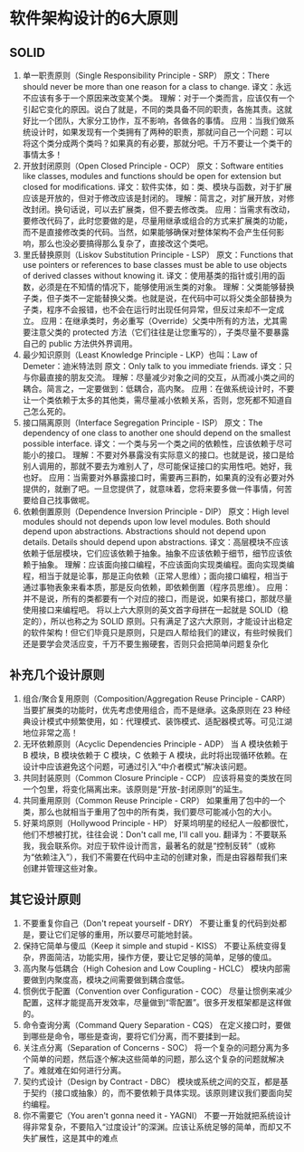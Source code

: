 # 软件架构设计的6大原则
## SOLID
1. 单一职责原则（Single Responsibility Principle - SRP）
原文：There should never be more than one reason for a class to change.
译文：永远不应该有多于一个原因来改变某个类。
理解：对于一个类而言，应该仅有一个引起它变化的原因。说白了就是，不同的类具备不同的职责，各施其责。这就好比一个团队，大家分工协作，互不影响，各做各的事情。
应用：当我们做系统设计时，如果发现有一个类拥有了两种的职责，那就问自己一个问题：可以将这个类分成两个类吗？如果真的有必要，那就分吧。千万不要让一个类干的事情太多！
2. 开放封闭原则（Open Closed Principle - OCP）
原文：Software entities like classes, modules and functions should be open for extension but closed for modifications.
译文：软件实体，如：类、模块与函数，对于扩展应该是开放的，但对于修改应该是封闭的。
理解：简言之，对扩展开放，对修改封闭。换句话说，可以去扩展类，但不要去修改类。
应用：当需求有改动，要修改代码了，此时您要做的是，尽量用继承或组合的方式来扩展类的功能，而不是直接修改类的代码。当然，如果能够确保对整体架构不会产生任何影响，那么也没必要搞得那么复杂了，直接改这个类吧。
3. 里氏替换原则（Liskov Substitution Principle - LSP）
原文：Functions that use pointers or references to base classes must be able to use objects of derived classes without knowing it.
译文：使用基类的指针或引用的函数，必须是在不知情的情况下，能够使用派生类的对象。
理解：父类能够替换子类，但子类不一定能替换父类。也就是说，在代码中可以将父类全部替换为子类，程序不会报错，也不会在运行时出现任何异常，但反过来却不一定成立。
应用：在继承类时，务必重写（Override）父类中所有的方法，尤其需要注意父类的 protected 方法（它们往往是让您重写的），子类尽量不要暴露自己的 public 方法供外界调用。
4. 最少知识原则（Least Knowledge Principle - LKP）也叫：Law of Demeter：迪米特法则
原文：Only talk to you immediate friends.
译文：只与你最直接的朋友交流。
理解：尽量减少对象之间的交互，从而减小类之间的耦合。简言之，一定要做到：低耦合，高内聚。
应用：在做系统设计时，不要让一个类依赖于太多的其他类，需尽量减小依赖关系，否则，您死都不知道自己怎么死的。
5. 接口隔离原则（Interface Segregation Principle - ISP）
原文：The dependency of one class to another one should depend on the smallest possible interface.
译文：一个类与另一个类之间的依赖性，应该依赖于尽可能小的接口。
理解：不要对外暴露没有实际意义的接口。也就是说，接口是给别人调用的，那就不要去为难别人了，尽可能保证接口的实用性吧。她好，我也好。
应用：当需要对外暴露接口时，需要再三斟酌，如果真的没有必要对外提供的，就删了吧。一旦您提供了，就意味着，您将来要多做一件事情，何苦要给自己找事做呢。
6. 依赖倒置原则（Dependence Inversion Principle - DIP）
原文：High level modules should not depends upon low level modules. Both should depend upon abstractions. Abstractions should not depend upon details. Details should depend upon abstractions.
译文：高层模块不应该依赖于低层模块，它们应该依赖于抽象。抽象不应该依赖于细节，细节应该依赖于抽象。
理解：应该面向接口编程，不应该面向实现类编程。面向实现类编程，相当于就是论事，那是正向依赖（正常人思维）；面向接口编程，相当于通过事物表象来看本质，那是反向依赖，即依赖倒置（程序员思维）。
应用：并不是说，所有的类都要有一个对应的接口，而是说，如果有接口，那就尽量使用接口来编程吧。
将以上六大原则的英文首字母拼在一起就是 SOLID（稳定的），所以也称之为 SOLID 原则。只有满足了这六大原则，才能设计出稳定的软件架构！但它们毕竟只是原则，只是四人帮给我们的建议，有些时候我们还是要学会灵活应变，千万不要生搬硬套，否则只会把简单问题复杂化
## 补充几个设计原则
1. 组合/聚合复用原则（Composition/Aggregation Reuse Principle - CARP）
当要扩展类的功能时，优先考虑使用组合，而不是继承。这条原则在 23 种经典设计模式中频繁使用，如：代理模式、装饰模式、适配器模式等。可见江湖地位非常之高！
2. 无环依赖原则（Acyclic Dependencies Principle - ADP）
当 A 模块依赖于 B 模块，B 模块依赖于 C 模块，C 依赖于 A 模块，此时将出现循环依赖。在设计中应该避免这个问题，可通过引入“中介者模式”解决该问题。
3. 共同封装原则（Common Closure Principle - CCP）
应该将易变的类放在同一个包里，将变化隔离出来。该原则是“开放-封闭原则”的延生。
4. 共同重用原则（Common Reuse Principle - CRP）
如果重用了包中的一个类，那么也就相当于重用了包中的所有类，我们要尽可能减小包的大小。
5. 好莱坞原则（Hollywood Principle - HP）
好莱坞明星的经纪人一般都很忙，他们不想被打扰，往往会说：Don't call me, I'll call you. 翻译为：不要联系我，我会联系你。对应于软件设计而言，最著名的就是“控制反转”（或称为“依赖注入”），我们不需要在代码中主动的创建对象，而是由容器帮我们来创建并管理这些对象。
## 其它设计原则
1. 不要重复你自己（Don't repeat yourself - DRY）
不要让重复的代码到处都是，要让它们足够的重用，所以要尽可能地封装。
2. 保持它简单与傻瓜（Keep it simple and stupid - KISS）
不要让系统变得复杂，界面简洁，功能实用，操作方便，要让它足够的简单，足够的傻瓜。
3. 高内聚与低耦合（High Cohesion and Low Coupling - HCLC）
模块内部需要做到内聚度高，模块之间需要做到耦合度低。
4. 惯例优于配置（Convention over Configuration - COC）
尽量让惯例来减少配置，这样才能提高开发效率，尽量做到“零配置”。很多开发框架都是这样做的。
5. 命令查询分离（Command Query Separation - CQS）
在定义接口时，要做到哪些是命令，哪些是查询，要将它们分离，而不要揉到一起。
6. 关注点分离（Separation of Concerns - SOC）
将一个复杂的问题分离为多个简单的问题，然后逐个解决这些简单的问题，那么这个复杂的问题就解决了。难就难在如何进行分离。
7. 契约式设计（Design by Contract - DBC）
模块或系统之间的交互，都是基于契约（接口或抽象）的，而不要依赖于具体实现。该原则建议我们要面向契约编程。
8. 你不需要它（You aren't gonna need it - YAGNI）
不要一开始就把系统设计得非常复杂，不要陷入“过度设计”的深渊。应该让系统足够的简单，而却又不失扩展性，这是其中的难点